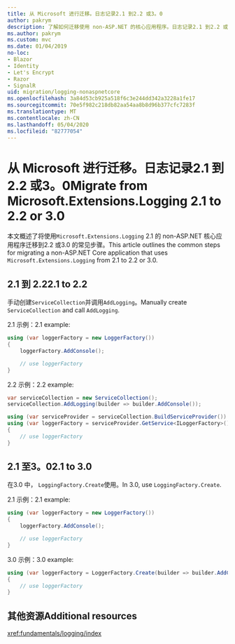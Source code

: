 ```yaml
---
title: 从 Microsoft 进行迁移。日志记录2.1 到2.2 或3。0
author: pakrym
description: 了解如何迁移使用 non-ASP.NET 的核心应用程序。日志记录2.1 到2.2 或3.0。
ms.author: pakrym
ms.custom: mvc
ms.date: 01/04/2019
no-loc:
- Blazor
- Identity
- Let's Encrypt
- Razor
- SignalR
uid: migration/logging-nonaspnetcore
ms.openlocfilehash: 3a84d53cb925a518f6c3e244dd342a3228a1fe17
ms.sourcegitcommit: 70e5f982c218db82aa54aa8b8d96b377cfc7283f
ms.translationtype: MT
ms.contentlocale: zh-CN
ms.lasthandoff: 05/04/2020
ms.locfileid: "82777054"
---
```

# <a name="migrate-from-microsoftextensionslogging-21-to-22-or-30"></a><span data-ttu-id="bf54b-103">从 Microsoft 进行迁移。日志记录2.1 到2.2 或3。0</span><span class="sxs-lookup"><span data-stu-id="bf54b-103">Migrate from Microsoft.Extensions.Logging 2.1 to 2.2 or 3.0</span></span>

<span data-ttu-id="bf54b-104">本文概述了将使用`Microsoft.Extensions.Logging` 2.1 的 non-ASP.NET 核心应用程序迁移到2.2 或3.0 的常见步骤。</span><span class="sxs-lookup"><span data-stu-id="bf54b-104">This article outlines the common steps for migrating a non-ASP.NET Core application that uses `Microsoft.Extensions.Logging` from 2.1 to 2.2 or 3.0.</span></span>

## <a name="21-to-22"></a><span data-ttu-id="bf54b-105">2.1 到 2.2</span><span class="sxs-lookup"><span data-stu-id="bf54b-105">2.1 to 2.2</span></span>

<span data-ttu-id="bf54b-106">手动创建`ServiceCollection`并调用`AddLogging`。</span><span class="sxs-lookup"><span data-stu-id="bf54b-106">Manually create `ServiceCollection` and call `AddLogging`.</span></span>

<span data-ttu-id="bf54b-107">2.1 示例：</span><span class="sxs-lookup"><span data-stu-id="bf54b-107">2.1 example:</span></span>

```csharp
using (var loggerFactory = new LoggerFactory())
{
    loggerFactory.AddConsole();

    // use loggerFactory
}
```

<span data-ttu-id="bf54b-108">2.2 示例：</span><span class="sxs-lookup"><span data-stu-id="bf54b-108">2.2 example:</span></span>

```csharp
var serviceCollection = new ServiceCollection();
serviceCollection.AddLogging(builder => builder.AddConsole());

using (var serviceProvider = serviceCollection.BuildServiceProvider())
using (var loggerFactory = serviceProvider.GetService<ILoggerFactory>())
{
    // use loggerFactory
}
```

## <a name="21-to-30"></a><span data-ttu-id="bf54b-109">2.1 至3。0</span><span class="sxs-lookup"><span data-stu-id="bf54b-109">2.1 to 3.0</span></span>

<span data-ttu-id="bf54b-110">在3.0 中， `LoggingFactory.Create`使用。</span><span class="sxs-lookup"><span data-stu-id="bf54b-110">In 3.0, use `LoggingFactory.Create`.</span></span>

<span data-ttu-id="bf54b-111">2.1 示例：</span><span class="sxs-lookup"><span data-stu-id="bf54b-111">2.1 example:</span></span>

```csharp
using (var loggerFactory = new LoggerFactory())
{
    loggerFactory.AddConsole();

    // use loggerFactory
}
```

<span data-ttu-id="bf54b-112">3.0 示例：</span><span class="sxs-lookup"><span data-stu-id="bf54b-112">3.0 example:</span></span>

```csharp
using (var loggerFactory = LoggerFactory.Create(builder => builder.AddConsole()))
{
    // use loggerFactory
}
```

## <a name="additional-resources"></a><span data-ttu-id="bf54b-113">其他资源</span><span class="sxs-lookup"><span data-stu-id="bf54b-113">Additional resources</span></span>

<xref:fundamentals/logging/index>